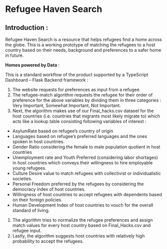 # Refugee Haven Search

## Introduction :

Refugee Haven Search is a resource that helps refugees find a home across the globe.
This is a working prototype of matching the refugees to a host country based on their needs, background and preferences to a safer home in future.

**Homes powered by Data** :

This is a standard workflow of the product supported by a TypeScript Dashboard – Flask Backend framework :

1. The website requests for preferences as input from a refugee.
2. The refugee-match algorithm requests the refugee for their order of preference for the above variables by dividing them in three categories : Very Important, Somewhat Important, Not Important.
3. Next, the algorithm makes use of our Final_hacks.csv dataset for the host countries (i.e. countries that migrants most likely migrate to) which acts like a lookup table consisting following variables of interest :

- AsylumRate based on refugee’s country of origin
- Languages based on refugee’s preferred languages and the ones spoken in host countries.
- Gender Ratio considering the female to male population quotient in host countries
- Unemployment rate and Youth Preferred (considering labor shortages) in host countries which conveys their willingness to hire employable young refugees.
- Culture Desire value to match refugees with collectivist or individualistic societies.
- Personal Freedom preferred by the refugees by considering the democracy index of host countries.
- Willingness of host countries to accept refugees with dependents based on their foreign policies.
- Human Development Index of host countries to vouch for the overall standard of living.

1. The algorithm tries to normalize the refugee preferences and assign match values for every host country based on Final_Hacks.csv and refugee input.
2. Lastly, the algorithm suggests host countries with relatively high probability to accept the refugees.
